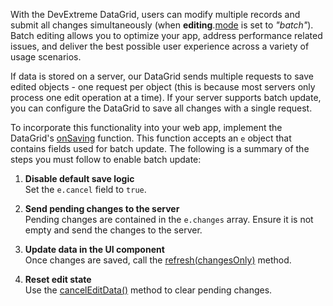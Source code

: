 With the DevExtreme DataGrid, users can modify multiple records and submit all changes simultaneously (when **editing**.[mode](/Documentation/ApiReference/UI_Widgets/dxDataGrid/Configuration/editing/#mode) is set to *"batch"*). Batch editing allows you to optimize your app, address performance related issues, and deliver the best possible user experience across a variety of usage scenarios. 

If data is stored on a server, our DataGrid sends multiple requests to save edited objects - one request per object (this is because most servers only process one edit operation at a time). If your server supports batch update, you can configure the DataGrid to save all changes with a single request.

To incorporate this functionality into your web app, implement the DataGrid's [onSaving](/Documentation/ApiReference/UI_Widgets/dxDataGrid/Configuration/#onSaving) function. This function accepts an `e` object that contains fields used for batch update. The following is a summary of the steps you must follow to enable batch update:

1. **Disable default save logic**                       
Set the `e.cancel` field to `true`.

2. **Send pending changes to the server**              
Pending changes are contained in the `e.changes` array. Ensure it is not empty and send the changes to the server.

3. **Update data in the UI component**            
Once changes are saved, call the [refresh(changesOnly)](/Documentation/ApiReference/UI_Widgets/dxDataGrid/Methods/#refreshchangesOnly) method.

4. **Reset edit state**           
Use the [cancelEditData()](/Documentation/ApiReference/UI_Widgets/dxDataGrid/Methods/#cancelEditData) method to clear pending changes.
